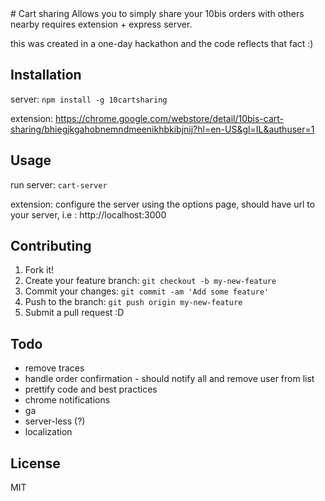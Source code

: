 <content>
# Cart sharing
Allows you to simply share your 10bis orders with others nearby
requires extension + express server.

this was created in a one-day hackathon and the code reflects that fact :)
## Installation

server: `npm install -g 10cartsharing`

extension: https://chrome.google.com/webstore/detail/10bis-cart-sharing/bhiegjkgahobnemndmeenikhbkibjnij?hl=en-US&gl=IL&authuser=1
## Usage
run server: `cart-server`

extension: configure the server using the options page, should have url to your server, i.e : http://localhost:3000

## Contributing
1. Fork it!
2. Create your feature branch: `git checkout -b my-new-feature`
3. Commit your changes: `git commit -am 'Add some feature'`
4. Push to the branch: `git push origin my-new-feature`
5. Submit a pull request :D

## Todo 
* remove traces
* handle order confirmation - should notify all and remove user from list
* prettify code and best practices
* chrome notifications
* ga
* server-less (?)
* localization

## License
MIT
</content>